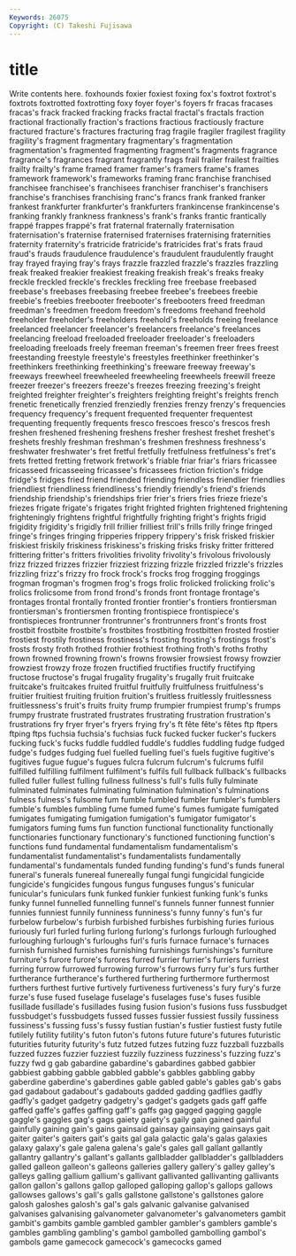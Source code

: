 ```yaml
---
Keywords: 26075 
Copyright: (C) Takeshi Fujisawa
---
```


# title

Write contents here.
foxhounds foxier foxiest foxing fox's foxtrot foxtrot's foxtrots foxtrotted foxtrotting
foxy foyer foyer's foyers fr fracas fracases fracas's frack fracked
fracking fracks fractal fractal's fractals fraction fractional fractionally fraction's fractions
fractious fractiously fracture fractured fracture's fractures fracturing frag fragile fragiler
fragilest fragility fragility's fragment fragmentary fragmentary's fragmentation fragmentation's fragmented fragmenting
fragment's fragments fragrance fragrance's fragrances fragrant fragrantly frags frail frailer
frailest frailties frailty frailty's frame framed framer framer's framers frame's
frames framework framework's frameworks framing franc franchise franchised franchisee franchisee's
franchisees franchiser franchiser's franchisers franchise's franchises franchising franc's francs frank
franked franker frankest frankfurter frankfurter's frankfurters frankincense frankincense's franking frankly
frankness frankness's frank's franks frantic frantically frappé frappes frappé's frat
fraternal fraternally fraternisation fraternisation's fraternise fraternised fraternises fraternising fraternities fraternity
fraternity's fratricide fratricide's fratricides frat's frats fraud fraud's frauds fraudulence
fraudulence's fraudulent fraudulently fraught fray frayed fraying fray's frays frazzle
frazzled frazzle's frazzles frazzling freak freaked freakier freakiest freaking freakish
freak's freaks freaky freckle freckled freckle's freckles freckling free freebase
freebased freebase's freebases freebasing freebee freebee's freebees freebie freebie's freebies
freebooter freebooter's freebooters freed freedman freedman's freedmen freedom freedom's freedoms
freehand freehold freeholder freeholder's freeholders freehold's freeholds freeing freelance freelanced
freelancer freelancer's freelancers freelance's freelances freelancing freeload freeloaded freeloader freeloader's
freeloaders freeloading freeloads freely freeman freeman's freemen freer frees freest
freestanding freestyle freestyle's freestyles freethinker freethinker's freethinkers freethinking freethinking's freeware
freeway freeway's freeways freewheel freewheeled freewheeling freewheels freewill freeze freezer
freezer's freezers freeze's freezes freezing freezing's freight freighted freighter freighter's
freighters freighting freight's freights french frenetic frenetically frenzied frenziedly frenzies
frenzy frenzy's frequencies frequency frequency's frequent frequented frequenter frequentest frequenting
frequently frequents fresco frescoes fresco's frescos fresh freshen freshened freshening
freshens fresher freshest freshet freshet's freshets freshly freshman freshman's freshmen
freshness freshness's freshwater freshwater's fret fretful fretfully fretfulness fretfulness's fret's
frets fretted fretting fretwork fretwork's friable friar friar's friars fricassee
fricasseed fricasseeing fricassee's fricassees friction friction's fridge fridge's fridges fried
friend friended friending friendless friendlier friendlies friendliest friendliness friendliness's friendly
friendly's friend's friends friendship friendship's friendships frier frier's friers fries
frieze frieze's friezes frigate frigate's frigates fright frighted frighten frightened
frightening frighteningly frightens frightful frightfully frighting fright's frights frigid frigidity
frigidity's frigidly frill frillier frilliest frill's frills frilly fringe fringed
fringe's fringes fringing fripperies frippery frippery's frisk frisked friskier friskiest
friskily friskiness friskiness's frisking frisks frisky fritter frittered frittering fritter's
fritters frivolities frivolity frivolity's frivolous frivolously frizz frizzed frizzes frizzier
frizziest frizzing frizzle frizzled frizzle's frizzles frizzling frizz's frizzy fro
frock frock's frocks frog frogging froggings frogman frogman's frogmen frog's
frogs frolic frolicked frolicking frolic's frolics frolicsome from frond frond's
fronds front frontage frontage's frontages frontal frontally fronted frontier frontier's
frontiers frontiersman frontiersman's frontiersmen fronting frontispiece frontispiece's frontispieces frontrunner frontrunner's
frontrunners front's fronts frost frostbit frostbite frostbite's frostbites frostbiting frostbitten
frosted frostier frostiest frostily frostiness frostiness's frosting frosting's frostings frost's
frosts frosty froth frothed frothier frothiest frothing froth's froths frothy
frown frowned frowning frown's frowns frowsier frowsiest frowsy frowzier frowziest
frowzy froze frozen fructified fructifies fructify fructifying fructose fructose's frugal
frugality frugality's frugally fruit fruitcake fruitcake's fruitcakes fruited fruitful fruitfully
fruitfulness fruitfulness's fruitier fruitiest fruiting fruition fruition's fruitless fruitlessly fruitlessness
fruitlessness's fruit's fruits fruity frump frumpier frumpiest frump's frumps frumpy
frustrate frustrated frustrates frustrating frustration frustration's frustrations fry fryer fryer's
fryers frying fry's ft fête fête's fêtes ftp ftpers ftping
ftps fuchsia fuchsia's fuchsias fuck fucked fucker fucker's fuckers fucking
fuck's fucks fuddle fuddled fuddle's fuddles fuddling fudge fudged fudge's
fudges fudging fuel fuelled fuelling fuel's fuels fugitive fugitive's fugitives
fugue fugue's fugues fulcra fulcrum fulcrum's fulcrums fulfil fulfilled fulfilling
fulfilment fulfilment's fulfils full fullback fullback's fullbacks fulled fuller fullest
fulling fullness fullness's full's fulls fully fulminate fulminated fulminates fulminating
fulmination fulmination's fulminations fulness fulness's fulsome fum fumble fumbled fumbler
fumbler's fumblers fumble's fumbles fumbling fume fumed fume's fumes fumigate
fumigated fumigates fumigating fumigation fumigation's fumigator fumigator's fumigators fuming fums
fun function functional functionality functionally functionaries functionary functionary's functioned functioning
function's functions fund fundamental fundamentalism fundamentalism's fundamentalist fundamentalist's fundamentalists fundamentally
fundamental's fundamentals funded funding funding's fund's funds funeral funeral's funerals
funereal funereally fungal fungi fungicidal fungicide fungicide's fungicides fungous fungus
funguses fungus's funicular funicular's funiculars funk funked funkier funkiest funking
funk's funks funky funnel funnelled funnelling funnel's funnels funner funnest
funnier funnies funniest funnily funniness funniness's funny funny's fun's fur
furbelow furbelow's furbish furbished furbishes furbishing furies furious furiously furl
furled furling furlong furlong's furlongs furlough furloughed furloughing furlough's furloughs
furl's furls furnace furnace's furnaces furnish furnished furnishes furnishing furnishings
furnishings's furniture furniture's furore furore's furores furred furrier furrier's furriers
furriest furring furrow furrowed furrowing furrow's furrows furry fur's furs
further furtherance furtherance's furthered furthering furthermore furthermost furthers furthest furtive
furtively furtiveness furtiveness's fury fury's furze furze's fuse fused fuselage
fuselage's fuselages fuse's fuses fusible fusillade fusillade's fusillades fusing fusion
fusion's fusions fuss fussbudget fussbudget's fussbudgets fussed fusses fussier fussiest
fussily fussiness fussiness's fussing fuss's fussy fustian fustian's fustier fustiest
fusty futile futilely futility futility's futon futon's futons future future's
futures futuristic futurities futurity futurity's futz futzed futzes futzing fuzz
fuzzball fuzzballs fuzzed fuzzes fuzzier fuzziest fuzzily fuzziness fuzziness's fuzzing
fuzz's fuzzy fwd g gab gabardine gabardine's gabardines gabbed gabbier
gabbiest gabbing gabble gabbled gabble's gabbles gabbling gabby gaberdine gaberdine's
gaberdines gable gabled gable's gables gab's gabs gad gadabout gadabout's
gadabouts gadded gadding gadflies gadfly gadfly's gadget gadgetry gadgetry's gadget's
gadgets gads gaff gaffe gaffed gaffe's gaffes gaffing gaff's gaffs
gag gagged gagging gaggle gaggle's gaggles gag's gags gaiety gaiety's
gaily gain gained gainful gainfully gaining gain's gains gainsaid gainsay
gainsaying gainsays gait gaiter gaiter's gaiters gait's gaits gal gala
galactic gala's galas galaxies galaxy galaxy's gale galena galena's gale's
gales gall gallant gallantly gallantry gallantry's gallant's gallants gallbladder gallbladder's
gallbladders galled galleon galleon's galleons galleries gallery gallery's galley galley's
galleys galling gallium gallium's gallivant gallivanted gallivanting gallivants gallon gallon's
gallons gallop galloped galloping gallop's gallops gallows gallowses gallows's gall's
galls gallstone gallstone's gallstones galore galosh galoshes galosh's gal's gals
galvanic galvanise galvanised galvanises galvanising galvanometer galvanometer's galvanometers gambit gambit's
gambits gamble gambled gambler gambler's gamblers gamble's gambles gambling gambling's
gambol gambolled gambolling gambol's gambols game gamecock gamecock's gamecocks gamed
